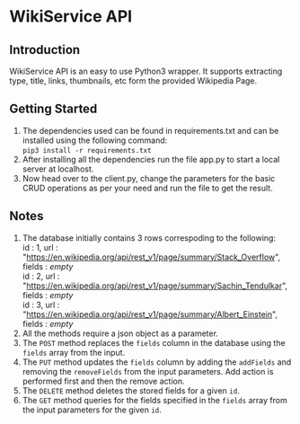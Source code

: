 # WikiService API
## Introduction
WikiService API is an easy to use Python3 wrapper. It supports extracting type, title, links, thumbnails, etc form the provided Wikipedia Page.
## Getting Started
1. The dependencies used can be found in requirements.txt and can be installed using the following command: <br>
   `pip3 install -r requirements.txt` <br>
2. After installing all the dependencies run the file app.py to start a local server at localhost. <br>
3. Now head over to the client.py, change the parameters for the basic CRUD operations as per your need and run the file to get the result.
## Notes
1. The database initially contains 3 rows correspoding to the following: <br>
   id : 1, url : "https://en.wikipedia.org/api/rest_v1/page/summary/Stack_Overflow", fields : *empty* <br>
   id : 2, url : "https://en.wikipedia.org/api/rest_v1/page/summary/Sachin_Tendulkar", fields : *empty* <br>
   id : 3, url : "https://en.wikipedia.org/api/rest_v1/page/summary/Albert_Einstein", fields : *empty* <br>
2. All the methods require a json object as a parameter. <br>
3. The `POST` method replaces the `fields` column in the database using the `fields` array from the input.
4. The `PUT` method updates the `fields` column by adding the `addFields` and removing the `removeFields` from the input parameters. Add action is performed first and then the remove action. <br>
5. The `DELETE` method deletes the stored fields for a given `id`.
6. The `GET` method queries for the fields specified in the `fields` array from the input parameters for the given `id`. 
